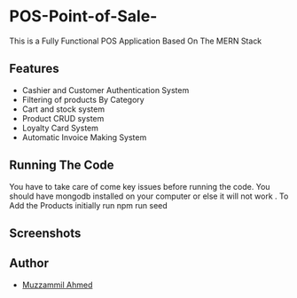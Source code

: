 # POS-Point-of-Sale-
This is a Fully Functional POS Application Based On The MERN Stack


## Features

- Cashier and Customer Authentication System
- Filtering of products By Category
- Cart and stock system
- Product CRUD system
- Loyalty Card System
- Automatic Invoice Making System

##  Running The Code
You have to take care of come key issues before running the code. You should have mongodb installed on your computer or else it will not work . To Add the Products initially run npm run seed

## Screenshots

## Author

- [Muzzammil Ahmed](https://github.com/muzz05)
